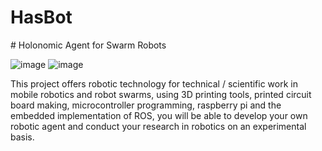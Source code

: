<h1>HasBot</h1>
# Holonomic Agent for Swarm Robots  

![image](https://user-images.githubusercontent.com/47896432/69591175-ab504480-0fd0-11ea-98ff-22b645877178.png) ![image](https://user-images.githubusercontent.com/47896432/69591544-cbccce80-0fd1-11ea-80ec-93ce403a5a90.png)

This project offers robotic technology for technical / scientific work in mobile robotics and robot swarms, using 3D printing tools, printed circuit board making, microcontroller programming, raspberry pi and the embedded implementation of ROS, you will be able to develop your own robotic agent and conduct your research in robotics on an experimental basis.
